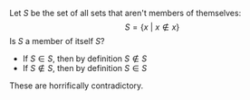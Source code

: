 Let $S$ be the set of all sets that aren't members of themselves:
$$S = \big\{x\ \big|\ x \notin x \big\}$$
Is $S$ a member of itself $S$?
- If $S \in S$, then by definition $S \notin S$
- If $S \notin S$, then by definition $S \in S$ 

These are horrifically contradictory.